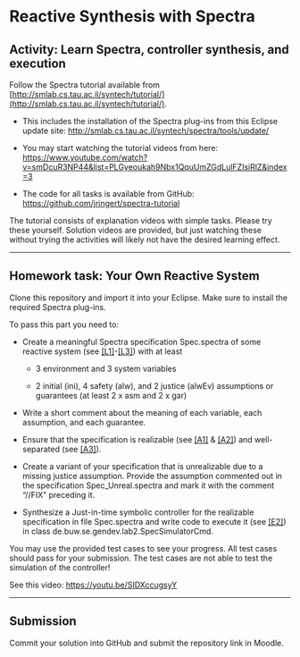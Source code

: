 # Reactive Synthesis with Spectra
## Activity: Learn Spectra, controller synthesis, and execution

Follow the Spectra tutorial available from [http://smlab.cs.tau.ac.il/syntech/tutorial/](http://smlab.cs.tau.ac.il/syntech/tutorial/).

-   This includes the installation of the Spectra plug-ins from this
    Eclipse update site:
    <http://smlab.cs.tau.ac.il/syntech/spectra/tools/update/>

-   You may start watching the tutorial videos from here:
    <https://www.youtube.com/watch?v=smDcuR3NP44&list=PLGyeoukah9Nbx1QquUmZGdLulFZIsiRlZ&index=3>

-   The code for all tasks is available from GitHub:
    <https://github.com/jringert/spectra-tutorial>

The tutorial consists of explanation videos with simple tasks. Please
try these yourself. Solution videos are provided, but just watching
these without trying the activities will likely not have the desired
learning effect.

---

## Homework task: Your Own Reactive System

Clone this repository and import it into your Eclipse.
Make sure to install the required Spectra plug-ins.

To pass this part you need to:

-   Create a meaningful Spectra specification Spec.spectra of some
    reactive system (see
    [\[L1\]](https://www.youtube.com/watch?v=IVzfd3zz0jc&list=PLGyeoukah9Nbx1QquUmZGdLulFZIsiRlZ&index=3)-[\[L3\]](https://www.youtube.com/watch?v=9uTs4wD45JA&list=PLGyeoukah9Nbx1QquUmZGdLulFZIsiRlZ&index=15))
    with at least

    -   3 environment and 3 system variables

    -   2 initial (ini), 4 safety (alw), and 2 justice (alwEv)
        assumptions or guarantees (at least 2 x asm and 2 x gar)

-   Write a short comment about the meaning of each variable, each
    assumption, and each guarantee.

-   Ensure that the specification is realizable (see
    [\[A1\]](https://www.youtube.com/watch?v=0v85VNP2Ngw&list=PLGyeoukah9Nbx1QquUmZGdLulFZIsiRlZ&index=5)
    &
    [\[A2\]](https://www.youtube.com/watch?v=p9qB3NtsS48&list=PLGyeoukah9Nbx1QquUmZGdLulFZIsiRlZ&index=11))
    and well-separated (see
    [\[A3\]](https://www.youtube.com/watch?v=UlPtJUccy6E&list=PLGyeoukah9Nbx1QquUmZGdLulFZIsiRlZ&index=17)).

-   Create a variant of your specification that is unrealizable due to a
    missing justice assumption. Provide the assumption commented out in
    the specification Spec\_Unreal.spectra and mark it with the comment
    “//FIX” preceding it.

-   Synthesize a Just-in-time symbolic controller for the realizable
    specification in file Spec.spectra and write code to execute it (see
    [\[E2\]](https://www.youtube.com/watch?v=Zu-EL3fSeIM&list=PLGyeoukah9Nbx1QquUmZGdLulFZIsiRlZ&index=13))
    in class de.buw.se.gendev.lab2.SpecSimulatorCmd.

You may use the provided test cases to see your progress. All test cases
should pass for your submission. The test cases are not able to test the
simulation of the controller!

See this video: <https://youtu.be/SIDXccugsyY>

---

## Submission
Commit your solution into GitHub and submit the repository link in Moodle.
